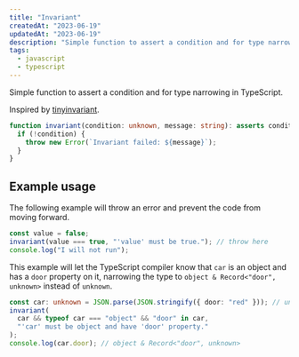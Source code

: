 ```yaml
---
title: "Invariant"
createdAt: "2023-06-19"
updatedAt: "2023-06-19"
description: "Simple function to assert a condition and for type narrowing in TypeScript."
tags:
  - javascript
  - typescript
---
```


Simple function to assert a condition and for type narrowing in TypeScript.

Inspired by [tinyinvariant](https://github.com/alexreardon/tiny-invariant).

```ts title="invariant.ts"
function invariant(condition: unknown, message: string): asserts condition {
  if (!condition) {
    throw new Error(`Invariant failed: ${message}`);
  }
}
```

## Example usage

The following example will throw an error and prevent the code from moving forward.

```ts title="Asserting a condition"
const value = false;
invariant(value === true, "'value' must be true."); // throw here
console.log("I will not run");
```

This example will let the TypeScript compiler know that `car` is an object and has a `door` property on it, narrowing the type to `object & Record<"door", unknown>` instead of `unknown`.

```ts title="Type narrowing"
const car: unknown = JSON.parse(JSON.stringify({ door: "red" })); // unknown
invariant(
  car && typeof car === "object" && "door" in car,
  "'car' must be object and have 'door' property."
);
console.log(car.door); // object & Record<"door", unknown>
```
